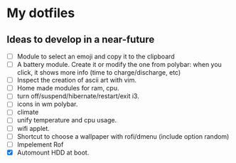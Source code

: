 # My dotfiles

## Ideas to develop in a near-future
- [ ] Module to select an emoji and copy it to the clipboard
- [ ] A battery module. Create it or modify the one from polybar: when you click, it shows more info (time to charge/discharge, etc)
- [ ] Inspect the creation of ascii art with vim.
- [ ] Home made modules for ram, cpu.
- [ ] turn off/suspend/hibernate/restart/exit i3.
- [ ] icons in wm polybar.
- [ ] climate
- [ ] unify temperature and cpu usage.
- [ ] wifi applet.
- [ ] Shortcut to choose a wallpaper with rofi/dmenu (include option random)
- [ ] Impelement Rof
- [x] Automount HDD at boot.  
